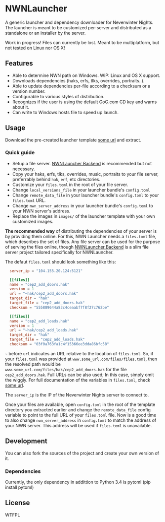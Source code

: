 # NWNLauncher
A generic launcher and dependency downloader for Neverwinter Nights. The launcher is meant to be customized per-server and distributed as a standalone or an installer by the server.

Work in progress! Files can currently be lost. Meant to be multiplatform, but not tested on Linux nor OS X!

## Features

* Able to determine NWN path on Windows. WIP: Linux and OS X support.
* Downloads dependencies (haks, erfs, tlks, overrides, portraits..).
* Able to update dependencies per-file according to a checksum or a version number.
* Configurable to various styles of distribution.
* Recognizes if the user is using the default GoG.com CD key and warns about it.
* Can write to Windows hosts file to speed up launch.

## Usage

Download the pre-created launcher template [some url](www.google.fi) and extract.

### Quick guide
* Setup a file server. [NWNLauncher Backend](https://github.com/tzaeru/NWNLauncher-Backend) is recommended but not necessary.
* Copy your haks, erfs, tlks, overrides, music, portraits to your file server, preferrably behind `hak`, `erf`, etc directories.
* Customize your `files.toml` in the root of your file server.
* Change `local_versions_file` in your launcher bundle's `config.toml`
* Change `remote_data_file` in your launcher bundle's `config.toml` to your `files.toml` URL.
* Change `nwn_server_address` in your launcher bundle's `config.toml` to your NWN server's address.
* Replace the images in `images/` of the launcher template with your own customized images.

**The recommended way** of distributing the dependencies of your server is by providing them online. For this, NWN Launcher needs a `files.toml` file, which describes the set of files. Any file server can be used for the purpose of serving the files online, though [NWNLauncher Backend](https://github.com/tzaeru/NWNLauncher-Backend) is a slim file server project tailored specifically for NWNLauncher.

The defaut `files.toml` should look something like this:
  ```toml
    server_ip = "104.155.20.124:5121"

    [[files]]
    name = "cep2_add_doors.hak"
    version = 1
    url = "~hak/cep2_add_doors.hak"
    target_dir = "hak"
    target_file = "cep2_add_doors.hak"
    checksum = "555889644a83c4ceaabf7f8f27c762be"

    [[files]]
    name = "cep2_add_loads.hak"
    version = 1
    url = "~hak/cep2_add_loads.hak"
    target_dir = "hak"
    target_file = "cep2_add_loads.hak"
    checksum = "03f0a763fa1c4f15366ee3dda86bfc58"
  ```
  
`~` before `url` indicates an URL relative to the location of `files.toml`. So, if your `files.toml` was provided at `www.some_url.com/files/files.toml`, then the resolved path would be `www.some_url.com/files/hak/cep2_add_doors.hak` for the file `cep2_add_doors.hak`. Full URLs can be also used; In this case, simply omit the wiggly. For full documentation of the variables in `files.toml`, check [some url](www.google.fi).

The `server_ip` is the IP of the Neverwinter Nights server to connect to.

Once your files are available, open `config.toml` in the root of the template directory you extracted earlier and change the `remote_data_file` config variable to point to the full URL of your `files.toml` file. Now is a good time to also change `nwn_server_address` in `config.toml` to match the address of your NWN server. This address will be used if `files.toml` is unavailable.


## Development
You can also fork the sources of the project and create your own version of it.

### Dependencies

Currently, the only dependency in addittion to Python 3.4 is pytoml (pip install pytoml)


## License

WTFPL
